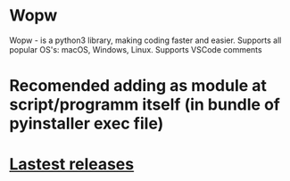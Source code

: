 # Wopw
Wopw - is a python3 library, making coding faster and easier. Supports all popular OS's: macOS, Windows, Linux. Supports VSCode comments

# Recomended adding as module at script/programm itself (in bundle of pyinstaller exec file)

# [Lastest releases](https://github.com/dev4ones-space/wopw/releases)

